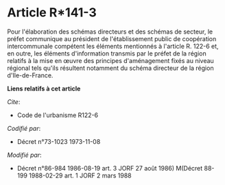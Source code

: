 # Article R*141-3

Pour l'élaboration des schémas directeurs et des schémas de secteur, le préfet communique au président de l'établissement
public de coopération intercommunale compétent les éléments mentionnés à l'article R. 122-6 et, en outre, les éléments
d'information transmis par le préfet de la région relatifs à la mise en œuvre des principes d'aménagement fixés au niveau
régional tels qu'ils résultent notamment du schéma directeur de la région d'Ile-de-France.

**Liens relatifs à cet article**

_Cite_:

  - Code de l'urbanisme R122-6

_Codifié par_:

  - Décret n°73-1023 1973-11-08

_Modifié par_:

  - Décret n°86-984 1986-08-19 art. 3 JORF 27 août 1986) M(Décret 88-199 1988-02-29 art. 1 JORF 2 mars 1988
